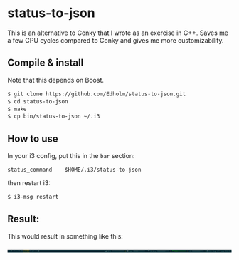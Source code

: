 status-to-json
==========
This is an alternative to Conky that I wrote as an exercise in C++. Saves me a few CPU cycles compared to Conky and gives me more customizability.

## Compile & install
Note that this depends on Boost.

``` bash
$ git clone https://github.com/Edholm/status-to-json.git
$ cd status-to-json
$ make
$ cp bin/status-to-json ~/.i3
```

## How to use
In your i3 config, put this in the `bar` section:

```
status_command    $HOME/.i3/status-to-json
```

then restart i3: 
```bash
$ i3-msg restart
```

## Result:
This would result in something like this:

![Result](screenshots/bar.png "Result")  
